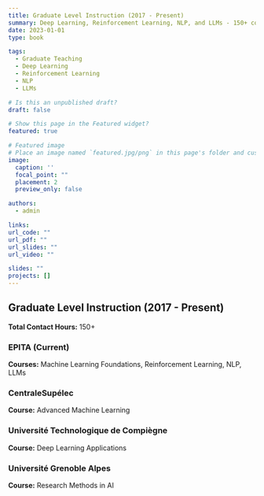```yaml
---
title: Graduate Level Instruction (2017 - Present)
summary: Deep Learning, Reinforcement Learning, NLP, and LLMs - 150+ contact hours
date: 2023-01-01
type: book

tags:
  - Graduate Teaching
  - Deep Learning
  - Reinforcement Learning
  - NLP
  - LLMs

# Is this an unpublished draft?
draft: false

# Show this page in the Featured widget?
featured: true

# Featured image
# Place an image named `featured.jpg/png` in this page's folder and customize its options here.
image:
  caption: ''
  focal_point: ""
  placement: 2
  preview_only: false

authors:
  - admin

links:
url_code: ""
url_pdf: ""
url_slides: ""
url_video: ""

slides: ""
projects: []
---
```


## Graduate Level Instruction (2017 - Present)
**Total Contact Hours:** 150+

### EPITA (Current)
**Courses:** Machine Learning Foundations, Reinforcement Learning, NLP, LLMs

### CentraleSupélec
**Course:** Advanced Machine Learning

### Université Technologique de Compiègne  
**Course:** Deep Learning Applications

### Université Grenoble Alpes
**Course:** Research Methods in AI
